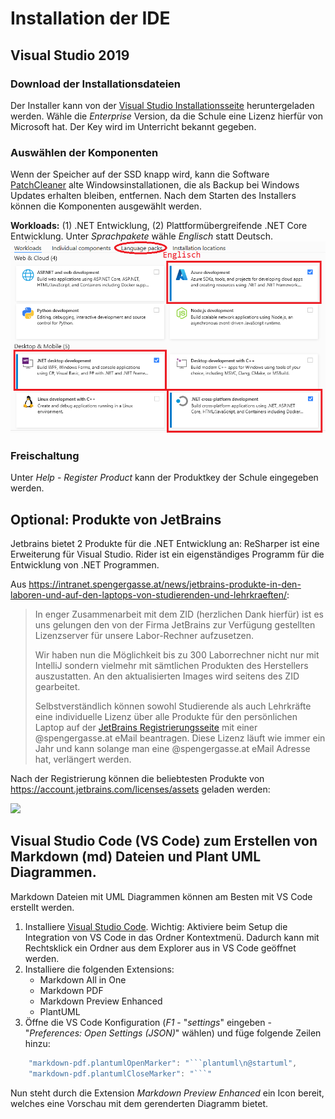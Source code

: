 # Installation der IDE

## Visual Studio 2019

### Download der Installationsdateien

Der Installer kann von der [Visual Studio Installationsseite](https://visualstudio.microsoft.com/de/downloads/)
heruntergeladen werden. Wähle die *Enterprise* Version, da die Schule eine Lizenz hierfür von Microsoft
hat. Der Key wird im Unterricht bekannt gegeben.

### Auswählen der Komponenten

Wenn der Speicher auf der SSD knapp wird, kann die Software
[PatchCleaner](https://sourceforge.net/projects/patchcleaner/) alte Windowsinstallationen,
die als Backup bei Windows Updates erhalten bleiben, entfernen. Nach dem 
Starten des Installers können die Komponenten ausgewählt werden.

**Workloads:** (1) .NET Entwicklung, (2) Plattformübergreifende .NET Core Entwicklung. Unter
*Sprachpakete* wähle *Englisch* statt Deutsch.
![Vs Components](VsComponents2019_2.png)

### Freischaltung

Unter *Help* - *Register Product* kann der Produktkey der Schule eingegeben werden.

## Optional: Produkte von JetBrains

Jetbrains bietet 2 Produkte für die .NET Entwicklung an: ReSharper ist eine Erweiterung für Visual
Studio. Rider ist ein eigenständiges Programm für die Entwicklung von .NET Programmen.

Aus https://intranet.spengergasse.at/news/jetbrains-produkte-in-den-laboren-und-auf-den-laptops-von-studierenden-und-lehrkraeften/:
> In enger Zusammenarbeit mit dem ZID (herzlichen Dank hierfür) ist es uns gelungen den von der
> Firma JetBrains zur Verfügung gestellten Lizenzserver für unsere Labor-Rechner aufzusetzen.
>
> Wir haben nun die Möglichkeit bis zu 300 Laborrechner nicht nur mit IntelliJ sondern vielmehr mit
> sämtlichen Produkten des Herstellers auszustatten. An den aktualisierten Images wird seitens des
> ZID gearbeitet.
>
> Selbstverständlich können sowohl Studierende als auch Lehrkräfte eine individuelle Lizenz über alle
> Produkte für den persönlichen Laptop auf der [JetBrains Registrierungsseite](https://www.jetbrains.com/student/) 
> mit einer @spengergasse.at eMail beantragen. Diese Lizenz läuft wie immer ein Jahr und kann solange man eine @spengergasse.at
> eMail Adresse hat, verlängert werden.

Nach der Registrierung können die beliebtesten Produkte von https://account.jetbrains.com/licenses/assets
geladen werden:

![](resharper_download_3.png)

## Visual Studio Code (VS Code) zum Erstellen von Markdown (md) Dateien und Plant UML Diagrammen.

Markdown Dateien mit UML Diagrammen können am Besten mit VS Code erstellt werden.

1. Installiere [Visual Studio Code](https://code.visualstudio.com). Wichtig: Aktiviere beim
   Setup die Integration von VS Code in das Ordner Kontextmenü. Dadurch kann mit Rechtsklick ein
   Ordner aus dem Explorer aus in VS Code geöffnet werden.
2. Installiere die folgenden Extensions:
   - Markdown All in One
   - Markdown PDF
   - Markdown Preview Enhanced
   - PlantUML
3. Öffne die VS Code Konfiguration (*F1* - "*settings*" eingeben - "*Preferences: Open Settings (JSON)*" wählen)
   und füge folgende Zeilen hinzu:

```javascript
    "markdown-pdf.plantumlOpenMarker": "```plantuml\n@startuml",
    "markdown-pdf.plantumlCloseMarker": "```"   
```

Nun steht durch die Extension *Markdown Preview Enhanced* ein Icon bereit, welches eine Vorschau mit
dem gerenderten Diagramm bietet.

